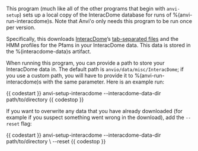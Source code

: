 This program (much like all of the other programs that begin with `anvi-setup`) sets up a local copy of the InteracDome database for runs of %(anvi-run-interacdome)s. Note that Anvi'o only needs this program to be run once per version. 

Specifically, this downloads [InteracDome](https://interacdome.princeton.edu/)’s [tab-separated files](https://interacdome.princeton.edu/#tab-6136-4) and the HMM profiles for the Pfams in your InteracDome data. This data is stored in the %(interacdome-data)s artifact. 

When running this program, you can provide a path to store your InteracDome data in. The default path is `anvio/data/misc/InteracDome`; if you use a custom path, you will have to provide it to %(anvi-run-interacdome)s with the same parameter. Here is an example run: 

{{ codestart }}
anvi-setup-interacdome  --interacdome-data-dir path/to/directory 
{{ codestop }}

If you want to overwrite any data that you have already downloaded (for example if you suspect something went wrong in the download), add the `--reset` flag: 

{{ codestart }}
anvi-setup-interacdome  --interacdome-data-dir path/to/directory \ 
                        --reset
{{ codestop }}
